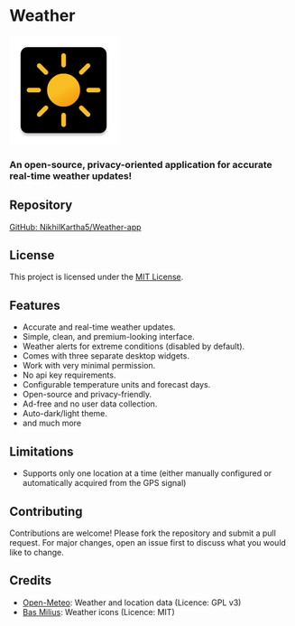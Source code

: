 # Weather

![Weather](app/src/main/res/mipmap-xxxhdpi/ic_launcher.png?raw=true)

### An open-source, privacy-oriented application for accurate real-time weather updates!

## Repository
[GitHub: NikhilKartha5/Weather-app](https://github.com/NikhilKartha5/Weather-app)

## License
This project is licensed under the [MIT License](LICENSE).



## Features
* Accurate and real-time weather updates.
* Simple, clean, and premium-looking interface.
* Weather alerts for extreme conditions (disabled by default).
* Comes with three separate desktop widgets.
* Work with very minimal permission.
* No api key requirements.
* Configurable temperature units and forecast days.
* Open-source and privacy-friendly.
* Ad-free and no user data collection.
* Auto-dark/light theme.
* and much more

## Limitations
* Supports only one location at a time (either manually configured or automatically acquired from the GPS signal)

## Contributing
Contributions are welcome! Please fork the repository and submit a pull request. For major changes, open an issue first to discuss what you would like to change.

## Credits
* [Open-Meteo](https://open-meteo.com/): Weather and location data (Licence: GPL v3)
* [Bas Milius](https://github.com/basmilius/weather-icons): Weather icons (Licence: MIT)




